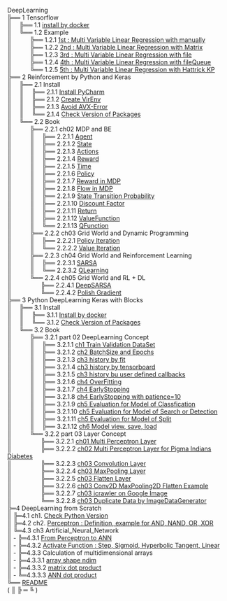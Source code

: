 DeepLearning  
╠══ 1 Tensorflow  
║&ensp;&ensp;&nbsp;╠══ 1.1 [install by docker](01_Local_Tensorflow_Official_Docker/01_Install/01_by_Docker.md)  
║&ensp;&ensp;&nbsp;╚══ 1.2 Example  
║&ensp;&ensp;&ensp;&ensp;&ensp;&ensp;╠══ 1.2.1 [1st : Multi Variable Linear Regression with manually](01_Local_Tensorflow_Official_Docker/02_Workspace/01_1st_Example/01_Multi_Variable_Linear_Regression_with_manually.ipynb)  
║&ensp;&ensp;&ensp;&ensp;&ensp;&ensp;╠══ 1.2.2 [2nd : Multi Variable Linear Regression with Matrix](01_Local_Tensorflow_Official_Docker/02_Workspace/02_2nd_Example/02_Multi_Variable_Linear_Regression_with_Matrix.ipynb)  
║&ensp;&ensp;&ensp;&ensp;&ensp;&ensp;╠══ 1.2.3 [3rd : Multi Variable Linear Regression with file](01_Local_Tensorflow_Official_Docker/02_Workspace/03_3rd_Example/03_Multi_Variable_Linear_Regression_with_file.ipynb)  
║&ensp;&ensp;&ensp;&ensp;&ensp;&ensp;╠══ 1.2.4 [4th : Multi Variable Linear Regression with fileQueue](01_Local_Tensorflow_Official_Docker/02_Workspace/04_4th_Example/04_Multi_Variable_Linear_Regression_with_fileQueue.ipynb)  
║&ensp;&ensp;&ensp;&ensp;&ensp;&ensp;╚══ 1.2.5 [5th : Multi Variable Linear Regression with Hattrick KP](01_Local_Tensorflow_Official_Docker/02_Workspace/05_5th_Example/05_Multi_Variable_Linear_Regression_with_file_Hattrick_KP.ipynb)  
╠══ 2 Reinforcement by Python and Keras  
║&ensp;&ensp;&nbsp;╠══ 2.1 Install  
║&ensp;&ensp;&nbsp;║&ensp;&ensp;&nbsp;╠══ 2.1.1 [Install PyCharm](02_SNU_ReInforcement_Learning/01_Install/01_Install_PyCharm.md)  
║&ensp;&ensp;&nbsp;║&ensp;&ensp;&nbsp;╠══ 2.1.2 [Create VirEnv](02_SNU_ReInforcement_Learning/01_Install/02_Create_VirEnv.md)  
║&ensp;&ensp;&nbsp;║&ensp;&ensp;&nbsp;╠══ 2.1.3 [Avoid AVX-Error](02_SNU_ReInforcement_Learning/01_Install/03_avoid_AVX-Error.md)  
║&ensp;&ensp;&nbsp;║&ensp;&ensp;&nbsp;╚══ 2.1.4 [Check Version of Packages](02_SNU_ReInforcement_Learning/01_Install/04_CheckVersionOfPackage.py)  
║&ensp;&ensp;&nbsp;╚══ 2.2 Book  
║&ensp;&ensp;&ensp;&ensp;&ensp;&ensp;╠══ 2.2.1 ch02 MDP and BE  
║&ensp;&ensp;&ensp;&ensp;&ensp;&ensp;║&ensp;&ensp;&nbsp;╠══ 2.2.1.1 [Agent](02_SNU_ReInforcement_Learning/02_RL_by_Python_and_Keras/02_ch02/01_MDP/01_Agent.md)  
║&ensp;&ensp;&ensp;&ensp;&ensp;&ensp;║&ensp;&ensp;&nbsp;╠══ 2.2.1.2 [State](02_SNU_ReInforcement_Learning/02_RL_by_Python_and_Keras/02_ch02/01_MDP/02_State.md)  
║&ensp;&ensp;&ensp;&ensp;&ensp;&ensp;║&ensp;&ensp;&nbsp;╠══ 2.2.1.3 [Actions](02_SNU_ReInforcement_Learning/02_RL_by_Python_and_Keras/02_ch02/01_MDP/03_Actions.md)  
║&ensp;&ensp;&ensp;&ensp;&ensp;&ensp;║&ensp;&ensp;&nbsp;╠══ 2.2.1.4 [Reward](02_SNU_ReInforcement_Learning/02_RL_by_Python_and_Keras/02_ch02/01_MDP/04_Reward.md)  
║&ensp;&ensp;&ensp;&ensp;&ensp;&ensp;║&ensp;&ensp;&nbsp;╠══ 2.2.1.5 [Time](02_SNU_ReInforcement_Learning/02_RL_by_Python_and_Keras/02_ch02/01_MDP/05_Time.md)  
║&ensp;&ensp;&ensp;&ensp;&ensp;&ensp;║&ensp;&ensp;&nbsp;╠══ 2.2.1.6 [Policy](02_SNU_ReInforcement_Learning/02_RL_by_Python_and_Keras/02_ch02/01_MDP/06_Policy.md)  
║&ensp;&ensp;&ensp;&ensp;&ensp;&ensp;║&ensp;&ensp;&nbsp;╠══ 2.2.1.7 [Reward in MDP](02_SNU_ReInforcement_Learning/02_RL_by_Python_and_Keras/02_ch02/01_MDP/07_Reward_in_MDP.md)  
║&ensp;&ensp;&ensp;&ensp;&ensp;&ensp;║&ensp;&ensp;&nbsp;╠══ 2.2.1.8 [Flow in MDP](02_SNU_ReInforcement_Learning/02_RL_by_Python_and_Keras/02_ch02/01_MDP/08_Flow_in_MDP.png)  
║&ensp;&ensp;&ensp;&ensp;&ensp;&ensp;║&ensp;&ensp;&nbsp;╠══ 2.2.1.9 [State Transition Probability](02_SNU_ReInforcement_Learning/02_RL_by_Python_and_Keras/02_ch02/01_MDP/09_State_Transition_Probability.md)  
║&ensp;&ensp;&ensp;&ensp;&ensp;&ensp;║&ensp;&ensp;&nbsp;╠══ 2.2.1.10 [Discount Factor](02_SNU_ReInforcement_Learning/02_RL_by_Python_and_Keras/02_ch02/01_MDP/10_Discount_Factor.md)  
║&ensp;&ensp;&ensp;&ensp;&ensp;&ensp;║&ensp;&ensp;&nbsp;╠══ 2.2.1.11 [Return](02_SNU_ReInforcement_Learning/02_RL_by_Python_and_Keras/02_ch02/01_MDP/11_Return.md)  
║&ensp;&ensp;&ensp;&ensp;&ensp;&ensp;║&ensp;&ensp;&nbsp;╠══ 2.2.1.12 [ValueFunction](02_SNU_ReInforcement_Learning/02_RL_by_Python_and_Keras/02_ch02/01_MDP/12_ValueFunction.md)  
║&ensp;&ensp;&ensp;&ensp;&ensp;&ensp;║&ensp;&ensp;&nbsp;╚══ 2.2.1.13 [QFunction](02_SNU_ReInforcement_Learning/02_RL_by_Python_and_Keras/02_ch02/01_MDP/13_QFunction.md)  
║&ensp;&ensp;&ensp;&ensp;&ensp;&ensp;╠══ 2.2.2 ch03 Grid World and Dynamic Programming  
║&ensp;&ensp;&ensp;&ensp;&ensp;&ensp;║&ensp;&ensp;&nbsp;╠══ 2.2.2.1 [Policy Iteration](02_SNU_ReInforcement_Learning/02_RL_by_Python_and_Keras/03_ch03/01_grid_world/01_policy_iteration/policy_iteration.py)  
║&ensp;&ensp;&ensp;&ensp;&ensp;&ensp;║&ensp;&ensp;&nbsp;╚══ 2.2.2.2 [Value Iteration](02_SNU_ReInforcement_Learning/02_RL_by_Python_and_Keras/03_ch03/01_grid_world/02_value_iteration/value_iteration.py)  
║&ensp;&ensp;&ensp;&ensp;&ensp;&ensp;╠══ 2.2.3 ch04 Grid World and Reinforcement Learning  
║&ensp;&ensp;&ensp;&ensp;&ensp;&ensp;║&ensp;&ensp;&nbsp;╠══ 2.2.3.1 [SARSA](02_SNU_ReInforcement_Learning/02_RL_by_Python_and_Keras/04_ch04/01_grid_world/01_SARSA/sarsa_agent.py)  
║&ensp;&ensp;&ensp;&ensp;&ensp;&ensp;║&ensp;&ensp;&nbsp;╚══ 2.2.3.2 [QLearning](02_SNU_ReInforcement_Learning/02_RL_by_Python_and_Keras/04_ch04/01_grid_world/02_QLearning/q_learning_agent.py)  
║&ensp;&ensp;&ensp;&ensp;&ensp;&ensp;╚══ 2.2.4 ch05 Grid World and RL + DL  
║&ensp;&ensp;&ensp;&ensp;&ensp;&ensp;&ensp;&ensp;&ensp;&nbsp;╠══ 2.2.4.1 [DeepSARSA](02_SNU_ReInforcement_Learning/02_RL_by_Python_and_Keras/05_ch05/01_grid_world/01_Deep_SARSA/deep_sarsa_agent.py)  
║&ensp;&ensp;&ensp;&ensp;&ensp;&ensp;&ensp;&ensp;&ensp;&nbsp;╚══ 2.2.4.2 [Polish Gradient](02_SNU_ReInforcement_Learning/02_RL_by_Python_and_Keras/05_ch05/01_grid_world/02_Reinforcement_Learning/reinforce_agent.py)  
╠══ 3 Python DeepLearning Keras with Blocks  
║&ensp;&ensp;&nbsp;╠══ 3.1 Install  
║&ensp;&ensp;&nbsp;║&ensp;&ensp;&nbsp;╠══ 3.1.1 [Install by docker](03_InSpace_Keras_Tutorial/01_Install_Keras/01_by_docker.md)  
║&ensp;&ensp;&nbsp;║&ensp;&ensp;&nbsp;╚══ 3.1.2 [Check Version of Packages](03_InSpace_Keras_Tutorial/01_Install_Keras/02_Check_Library_Version.ipynb)  
║&ensp;&ensp;&nbsp;╚══ 3.2 Book  
║&ensp;&ensp;&ensp;&ensp;&ensp;&ensp;╠══ 3.2.1 part 02 DeepLearning Concept  
║&ensp;&ensp;&ensp;&ensp;&ensp;&ensp;║&ensp;&ensp;&nbsp;╠══ 3.2.1.1 [ch1 Train Validation DataSet](03_InSpace_Keras_Tutorial/02/01/01_Train_Validate_Test_Set.ipynb)  
║&ensp;&ensp;&ensp;&ensp;&ensp;&ensp;║&ensp;&ensp;&nbsp;╠══ 3.2.1.2 [ch2 BatchSize and Epochs](03_InSpace_Keras_Tutorial/02/02/01_batch_size_epochs.ipynb)  
║&ensp;&ensp;&ensp;&ensp;&ensp;&ensp;║&ensp;&ensp;&nbsp;╠══ 3.2.1.3 [ch3 history by fit](03_InSpace_Keras_Tutorial/02/03/01_history_by_fit.ipynb)  
║&ensp;&ensp;&ensp;&ensp;&ensp;&ensp;║&ensp;&ensp;&nbsp;╠══ 3.2.1.4 [ch3 history by tensorboard](03_InSpace_Keras_Tutorial/02/03/02_history_by_tensorboard.ipynb)  
║&ensp;&ensp;&ensp;&ensp;&ensp;&ensp;║&ensp;&ensp;&nbsp;╠══ 3.2.1.5 [ch3 history bu user defined callbacks](03_InSpace_Keras_Tutorial/02/03/03_history_by_user_defined_callbacks.ipynb)  
║&ensp;&ensp;&ensp;&ensp;&ensp;&ensp;║&ensp;&ensp;&nbsp;╠══ 3.2.1.6 [ch4 OverFitting](03_InSpace_Keras_Tutorial/02/04/01_overfitting.ipynb)  
║&ensp;&ensp;&ensp;&ensp;&ensp;&ensp;║&ensp;&ensp;&nbsp;╠══ 3.2.1.7 [ch4 EarlyStopping](03_InSpace_Keras_Tutorial/02/04/02_early_stopping.ipynb)  
║&ensp;&ensp;&ensp;&ensp;&ensp;&ensp;║&ensp;&ensp;&nbsp;╠══ 3.2.1.8 [ch4 EarlyStopping with patience=10](03_InSpace_Keras_Tutorial/02/04/03_early_stopping_patience.ipynb)  
║&ensp;&ensp;&ensp;&ensp;&ensp;&ensp;║&ensp;&ensp;&nbsp;╠══ 3.2.1.9 [ch5 Evaluation for Model of Classfication](03_InSpace_Keras_Tutorial/02/05/01_eval_for_classification.ipynb)  
║&ensp;&ensp;&ensp;&ensp;&ensp;&ensp;║&ensp;&ensp;&nbsp;╠══ 3.2.1.10 [ch5 Evaluation for Model of Search or Detection](03_InSpace_Keras_Tutorial/02/05/02_eval_for_search.ipynb)  
║&ensp;&ensp;&ensp;&ensp;&ensp;&ensp;║&ensp;&ensp;&nbsp;╠══ 3.2.1.11 [ch5 Evaluation for Model of Split](03_InSpace_Keras_Tutorial/02/05/03_eval_for_split.ipynb)  
║&ensp;&ensp;&ensp;&ensp;&ensp;&ensp;║&ensp;&ensp;&nbsp;╠══ 3.2.1.12 [ch6 Model view, save, load](03_InSpace_Keras_Tutorial/02/06/01_MNIST.ipynb)  
║&ensp;&ensp;&ensp;&ensp;&ensp;&ensp;╚══ 3.2.2 part 03 Layer Concept  
║&ensp;&ensp;&ensp;&ensp;&ensp;&ensp;&ensp;&ensp;&ensp;&nbsp;╠══ 3.2.2.1 [ch01 Multi Perceptron Layer](03_InSpace_Keras_Tutorial/03/01/01_Neuron_and_Perceptron.ipynb)  
║&ensp;&ensp;&ensp;&ensp;&ensp;&ensp;&ensp;&ensp;&ensp;&nbsp;╠══ 3.2.2.2 [ch02 Multi Perceptron Layer for Pigma Indians Diabetes](03_InSpace_Keras_Tutorial/03/02/01_perceptron-model-for-pigma-indians-diabetes.ipynb)  
║&ensp;&ensp;&ensp;&ensp;&ensp;&ensp;&ensp;&ensp;&ensp;&nbsp;╠══ 3.2.2.3 [ch03 Convolution Layer](03_InSpace_Keras_Tutorial/03/03/01_Convolution_Layer.ipynb)  
║&ensp;&ensp;&ensp;&ensp;&ensp;&ensp;&ensp;&ensp;&ensp;&nbsp;╠══ 3.2.2.4 [ch03 MaxPooling Layer](03_InSpace_Keras_Tutorial/03/03/02_MaxPooling_Layer.ipynb)  
║&ensp;&ensp;&ensp;&ensp;&ensp;&ensp;&ensp;&ensp;&ensp;&nbsp;╠══ 3.2.2.5 [ch03 Flatten Layer](03_InSpace_Keras_Tutorial/03/03/03_Flatten_Layer.ipynb)  
║&ensp;&ensp;&ensp;&ensp;&ensp;&ensp;&ensp;&ensp;&ensp;&nbsp;╠══ 3.2.2.6 [ch03 Conv2D MaxPooling2D Flatten Example](03_InSpace_Keras_Tutorial/03/03/04_Conv2D_MaxPooling2D_Flatten_Example.ipynb)  
║&ensp;&ensp;&ensp;&ensp;&ensp;&ensp;&ensp;&ensp;&ensp;&nbsp;╠══ 3.2.2.7 [ch03 icrawler on Google Image](03_InSpace_Keras_Tutorial/03/03/05_icrawler_on_Google_Image.ipynb)  
║&ensp;&ensp;&ensp;&ensp;&ensp;&ensp;&ensp;&ensp;&ensp;&nbsp;╚══ 3.2.2.8 [ch03 Duplicate Data by ImageDataGenerator](03_InSpace_Keras_Tutorial/03/03/06_Duplicate_with_ImageDataGenerator.ipynb)  
╠═4 DeepLearning from Scratch  
║ ╠═4.1 ch1. [Check Python Version](04_DeepLearning_from_Scratch/1/1.3/python_version.ipynb)  
║ ╠═4.2 ch2. [Perceptron : Definition, example for AND, NAND, OR, XOR](04_DeepLearning_from_Scratch/2/Perceptron.ipynb)  
║ ╚═4.3 ch3 Artificial_Neural_Network  
║ - ╠═4.3.1 [From Perceptron to ANN](04_DeepLearning_from_Scratch/3_ch3/1/01_from_Perceptron_to_Artificial_Neural_Network.ipynb)  
║ - ╠═4.3.2 [Activate Function : Step, Sigmoid, Hyperbolic Tangent, Linear](04_DeepLearning_from_Scratch/3_ch3/2/01_activate_function.ipynb)  
║ - ╠═4.3.3 Calculation of multidimensional arrays  
║ - ╠═4.3.3.1 [array shape ndim](04_DeepLearning_from_Scratch/3_ch3/3/01_multidimensional_arrays.ipynb)  
║ - ╠═4.3.3.2 [matrix dot product](04_DeepLearning_from_Scratch/3_ch3/3/02_matrix_dot_product.ipynb)  
║ - ╚═4.3.3.3 [ANN dot product](04_DeepLearning_from_Scratch/3_ch3/3/03_ANN_dot.ipynb)  
╚══ [README](README.md)  
( ║ ╠ ═ ╚ )  
